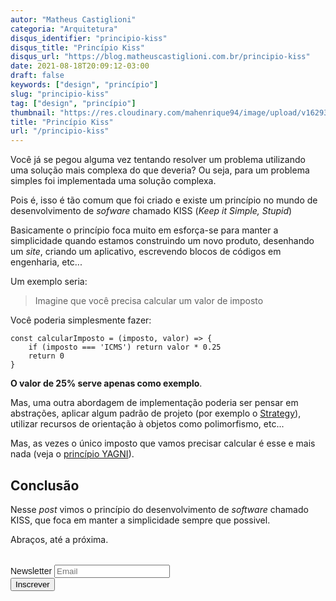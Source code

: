 ```yaml
---
autor: "Matheus Castiglioni"
categoria: "Arquitetura"
disqus_identifier: "principio-kiss"
disqus_title: "Princípio Kiss"
disqus_url: "https://blog.matheuscastiglioni.com.br/principio-kiss"
date: 2021-08-18T20:09:12-03:00
draft: false
keywords: ["design", "princípio"]
slug: "principio-kiss"
tag: ["design", "princípio"]
thumbnail: "https://res.cloudinary.com/mahenrique94/image/upload/v1629328322/3414695_1_zaxi3t.jpg"
title: "Princípio Kiss"
url: "/principio-kiss"
---
```


Você já se pegou alguma vez tentando resolver um problema utilizando uma solução mais complexa do que deveria? Ou seja, para um problema simples foi implementada uma solução complexa.

Pois é, isso é tão comum que foi criado e existe um princípio no mundo de desenvolvimento de _sofware_ chamado KISS (_Keep it Simple, Stupid_)

Basicamente o princípio foca muito em esforça-se para manter a simplicidade quando estamos construindo um novo produto, desenhando um _site_, criando um aplicativo, escrevendo blocos de códigos em engenharia, etc...

Um exemplo seria:

> Imagine que você precisa calcular um valor de imposto

Você poderia simplesmente fazer:

```
const calcularImposto = (imposto, valor) => {
    if (imposto === 'ICMS') return valor * 0.25
    return 0
}
```

**O valor de 25% serve apenas como exemplo**.

Mas, uma outra abordagem de implementação poderia ser pensar em abstrações, aplicar algum padrão de projeto (por exemplo o [Strategy](https://www.youtube.com/watch?v=ngZRMd4d9cQ)), utilizar recursos de orientação à objetos como polimorfismo, etc...

Mas, as vezes o único imposto que vamos precisar calcular é esse e mais nada (veja o [princípio YAGNI](https://blog.matheuscastiglioni.com.br/yagni/)).

## Conclusão

Nesse *post* vimos o princípio do desenvolvimento de _software_ chamado KISS, que foca em manter a simplicidade sempre que possivel.

Abraços, até a próxima.

<!-- Begin Mailchimp Signup Form -->
<link href="//cdn-images.mailchimp.com/embedcode/horizontal-slim-10_7.css" rel="stylesheet" type="text/css">
<style type="text/css">
	#mc_embed_signup{clear:left; font:14px Helvetica,Arial,sans-serif; width:100%;margin-top: 2rem;}
</style>
<div id="mc_embed_signup">
<form action="https://matheuscastiglioni.us12.list-manage.com/subscribe/post?u=5a8a2e7202680f2d5098f12bc&amp;id=6ede898886" method="post" id="mc-embedded-subscribe-form" name="mc-embedded-subscribe-form" class="validate" target="_blank" novalidate>
    <div id="mc_embed_signup_scroll">
	<label for="mce-EMAIL">Newsletter</label>
	<input type="email" value="" name="EMAIL" class="email" id="mce-EMAIL" placeholder="Email" required>
    <div style="position: absolute; left: -5000px;" aria-hidden="true"><input type="text" name="b_5a8a2e7202680f2d5098f12bc_6ede898886" tabindex="-1" value=""></div>
    <div class="clear"><input type="submit" value="Inscrever" name="subscribe" id="mc-embedded-subscribe" class="button"></div></div>
</form>
</div>
<!--End mc_embed_signup-->

